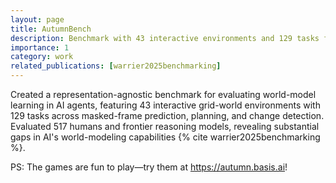 ```yaml
---
layout: page
title: AutumnBench
description: Benchmark with 43 interactive environments and 129 tasks for evaluating AI agents' ability to learn and reason about world dynamics.
importance: 1
category: work
related_publications: [warrier2025benchmarking]
---
```


Created a representation-agnostic benchmark for evaluating world-model learning in AI agents, featuring 43 interactive grid-world environments with 129 tasks across masked-frame prediction, planning, and change detection. Evaluated 517 humans and frontier reasoning models, revealing substantial gaps in AI's world-modeling capabilities {% cite warrier2025benchmarking %}.

PS: The games are fun to play—try them at https://autumn.basis.ai!

